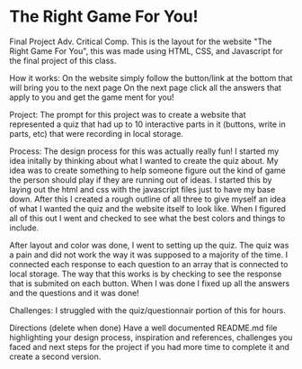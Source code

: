 # The Right Game For You!
Final Project Adv. Critical Comp.
This is the layout for the website "The Right Game For You", this was made using HTML, CSS, and Javascript
for the final project of this class.

How it works: 
On the website simply follow the button/link at the bottom that will bring you to the next page
On the next page click all the answers that apply to you and get the game ment for you!

Project: 
The prompt for this project was to create a website that represented a quiz that had up to 10 interactive parts in it 
(buttons, write in parts, etc) that were recording in local storage.

Process:
The design process for this was actually really fun! I started my idea initally by thinking about what I wanted to 
create the quiz about. My idea was to create something to help someone figure out the kind of game the person should play 
if they are running out of ideas. I started this by laying out the html and css with the javascript files just to have my base 
down. After this I created a rough outline of all three to give myself an idea of what I wanted the quiz and the website itself 
to look like. When I figured all of this out I went and checked to see what the best colors and things to include. 

After layout and color was done, I went to setting up the quiz. The quiz was a pain and did not work the way it 
was supposed to a majority of the time. I connected each response to each question to an array that is connected to local storage. The
way that this works is by checking to see the response that is submited on each button. When I was done I fixed up all the answers and
the questions and it was done!

Challenges:
I struggled with the quiz/questionnair portion of this for hours. 


Directions (delete when done)
Have a well documented README.md file highlighting your design process, inspiration and references, challenges you faced and next steps for the project if you had more time to complete it and create a second version.
